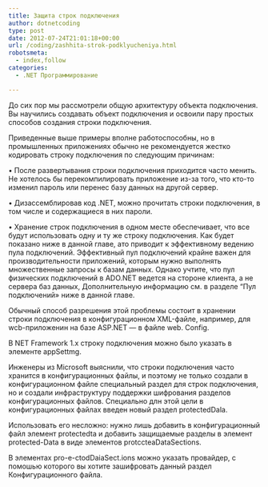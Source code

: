 ```yaml
---
title: Защита строк подключения
author: dotnetcoding
type: post
date: 2012-07-24T21:01:18+00:00
url: /coding/zashhita-strok-podklyucheniya.html
robotsmeta:
  - index,follow
categories:
  - .NET Программирование

---
```

До сих пор мы рассмотрели общую архитектуру объекта подключения. Вы научились создавать объект подключения и освоили пару простых способов создания строки подключения.

Приведенные выше примеры вполне работоспособны, но в промышленных приложениях обычно не рекомендуется жестко кодировать строку подключения по следующим причинам:
  
<!--more-->


  
• После развертывания строки подключения приходится часто менить. Не хотелось бы перекомпилировать приложение из-за того, что кто-то изменил пароль или перенес базу данных на другой сервер.

• Дизассемблировав код .NET, можно прочитать строки подключения, в том числе и содержащиеся в них пароли.

• Хранение строк подключения в одном месте обеспечивает, что все будут использовать одну и ту же строку подключения. Как будет показано ниже в данной главе, ато приводит к эффективному ведению пула подключений. Эффективный пул подключений крайне важен для производительности приложений, которым нужно выполнять множественные запросы к базам данных. Однако учтите, что пул физических подключений в ADO.NET ведется на стороне клиента, а не сервера баз данных, Дополнительную информацию см. в разделе “Пул подключений&#187; ниже в данной главе.

Обычный способ разрешения этой проблемы состоит в хранении строки подключения в конфигурационном XML-файле, например, для wcb-приложенин на базе ASP.NET — в файле web. Config.

В NET Framework 1.x строку подключения можно было указать в элементе appSettmg.
   
Инженеры из Microsoft выяснили, что строки подключения часто хранится в конфигурационных файлы, и поэтому не только создали в конфигурационном файле специальный раздел для строк подключения, но и создали инфраструктуру поддержки шифрования разделов конфигурационных файлов. Специально длн этой цели в конфигурационных файлах введен новый раздел protectedDala.

Использовать его несложно: нужно лишь добавить в конфигурационный файл элемент protectedta и добавить защищаемые разделы в элемент protected-Data в виде элементов protccteaDataSections.

В элементах pro-e-ctodDaiaSect.ions можно указать провайдер, с помошью которого вы хотите зашифровать данный раздел Конфигурационного файла.
